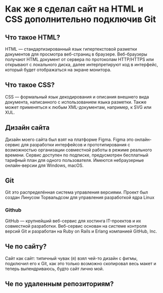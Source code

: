 # Как же я сделал сайт на HTML и CSS дополнительно подключив Git

## Что такое HTML?
HTML — стандартизированный язык гипертекстовой разметки документов для просмотра веб-страниц в браузере. Веб-браузеры получают HTML документ от сервера по протоколам HTTP/HTTPS или открывают с локального диска, далее интерпретируют код в интерфейс, который будет отображаться на экране монитора.

## Что такое CSS?
CSS — формальный язык декодирования и описания внешнего вида документа, написанного с использованием языка разметки. Также может применяться к любым XML-документам, например, к SVG или XUL.

## Дизайн сайта
Дизайн моего сайта был взят на платформе Figma. Figma это онлайн-сервис для разработки интерфейсов и прототипирования с возможностью организации совместной работы в режиме реального времени. Сервис доступен по подписке, предусмотрен бесплатный тарифный план для одного пользователя. Имеются небраузерные онлайн-версии для Windows, macOS.

## Git
Git это распределённая система управления версиями. Проект был создан Линусом Торвальдсом для управления разработкой ядра Linux

### Github
GitHub — крупнейший веб-сервис для хостинга IT-проектов и их совместной разработки. Веб-сервис основан на системе контроля версий Git и разработан на Ruby on Rails и Erlang компанией GitHub, Inc.

## Че по сайту?
Сайт как сайт: типичный чувак (я) взял чей-то дизайн с фигмы, подключил его к Git, как это только возможно скопировал весь макет и теперь выпендриваюсь, будто сайт лично мой.

## Че по удаленным репозиториям?
